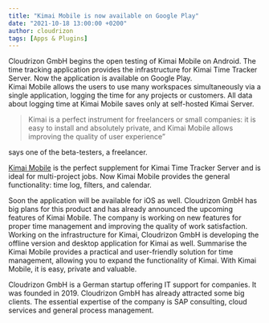 ```yaml
---
title: "Kimai Mobile is now available on Google Play"
date: "2021-10-18 13:00:00 +0200"
author: cloudrizon
tags: [Apps & Plugins]
---
```


Cloudrizon GmbH begins the open testing of Kimai Mobile on Android. The time tracking application provides the infrastructure for Kimai Time Tracker Server.
Now the application is available on Google Play.  
Kimai Mobile allows the users to use many workspaces simultaneously via a single application, logging the time for any projects or customers. 
All data about logging time at Kimai Mobile saves only at self-hosted Kimai Server. 

> Kimai is a perfect instrument for freelancers or small companies: it is easy to install and absolutely private, and Kimai Mobile allows improving the quality of user experience”

says one of the beta-testers, a freelancer. 

[Kimai Mobile](http://www.kimaimobile.com) is the perfect supplement for Kimai Time Tracker Server and is ideal for multi-project jobs. 
Now Kimai Mobile provides the general functionality: time log, filters, and calendar. 

Soon the application will be available for iOS as well. 
Cloudrizon GmbH has big plans for this product and has already announced the upcoming features of Kimai Mobile. 
The company is working on new features for proper time management and improving the quality of work satisfaction. 
Working on the infrastructure for Kimai, Cloudrizon GmbH is developing the offline version and desktop application for Kimai as well. 
Summarise the Kimai Mobile provides a practical and user-friendly solution for time management, allowing you to expand the functionality of Kimai. 
With Kimai Mobile, it is easy, private and valuable.

Cloudrizon GmbH is a German startup offering IT support for companies. It was founded in 2019. 
Cloudrizon GmbH has already attracted some big clients. 
The essential expertise of the company is SAP consulting, cloud services and general process management.


